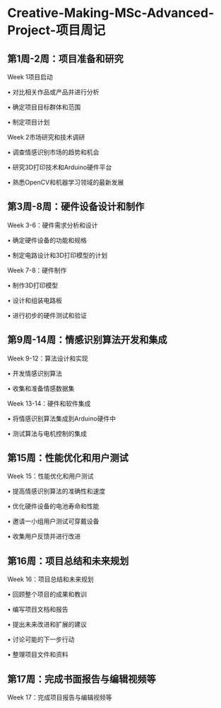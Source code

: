 # Creative-Making-MSc-Advanced-Project-项目周记

## 第1周-2周：项目准备和研究

Week 1项目启动

•	对比相关作品或产品并进行分析

•	确定项目目标群体和范围

•	制定项目计划

Week 2市场研究和技术调研

•	调查情感识别市场的趋势和机会

•	研究3D打印技术和Arduino硬件平台

•	熟悉OpenCV和机器学习领域的最新发展

## 第3周-8周：硬件设备设计和制作

Week 3-6：硬件需求分析和设计

•	确定硬件设备的功能和规格

•	制定电路设计和3D打印模型的计划

Week 7-8：硬件制作

•	制作3D打印模型

•	设计和组装电路板

•	进行初步的硬件测试和验证

## 第9周-14周：情感识别算法开发和集成

Week 9-12：算法设计和实现

•	开发情感识别算法

•	收集和准备情感数据集

Week 13-14：硬件和软件集成

•	将情感识别算法集成到Arduino硬件中

•	测试算法与电机控制的集成

## 第15周：性能优化和用户测试

Week 15：性能优化和用户测试

•	提高情感识别算法的准确性和速度

•	优化硬件设备的电池寿命和性能

•	邀请一小组用户测试可穿戴设备

•	收集用户反馈并进行改进

## 第16周：项目总结和未来规划

Week 16：项目总结和未来规划

•	回顾整个项目的成果和教训

•	编写项目文档和报告

•	提出未来改进和扩展的建议

•	讨论可能的下一步行动

•	整理项目文件和资料

## 第17周：完成书面报告与编辑视频等

Week 17：完成项目报告与编辑视频等
